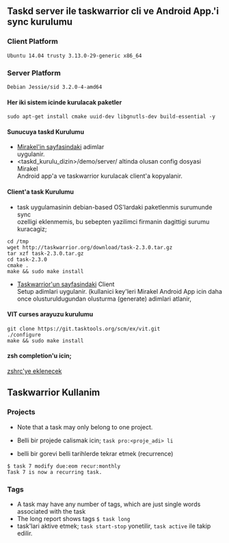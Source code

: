 ## Taskd server ile taskwarrior cli ve Android App.'i sync kurulumu
### Client Platform  
`Ubuntu 14.04 trusty 3.13.0-29-generic x86_64`  
### Server  Platform  
`Debian Jessie/sid 3.2.0-4-amd64`  
#### Her iki sistem icinde kurulacak paketler   
```  
sudo apt-get install cmake uuid-dev libgnutls-dev build-essential -y  
```  
#### Sunucuya taskd Kurulumu  
* [Mirakel'in sayfasindaki](http://mirakel.azapps.de/taskwarrior.html) adimlar  
uygulanir.  
* <taskd_kurulu_dizin>/demo/server/ altinda olusan config dosyasi  Mirakel  
Android app'a ve taskwarrior kurulacak client'a kopyalanir.  
  
#### Client'a task Kurulumu  
* task uygulamasinin debian-based OS'lardaki paketlenmis surumunde sync  
ozelligi eklenmemis, bu sebepten yazilimci firmanin dagittigi surumu  
kuracagiz;  
```  
cd /tmp  
wget http://taskwarrior.org/download/task-2.3.0.tar.gz  
tar xzf task-2.3.0.tar.gz  
cd task-2.3.0  
cmake .  
make && sudo make install  
```  
* [Taskwarrior'un sayfasindaki](taskwarrior.wordpress.com/tag/2-3-0/) Client  
Setup adimlari uygulanir. (kullanici key'leri Mirakel Android App icin daha  
once olusturuldugundan olusturma (generate) adimlari atlanir,   
#### VIT curses arayuzu kurulumu  
```  
git clone https://git.tasktools.org/scm/ex/vit.git  
./configure  
make && sudo make install  
```  

#### zsh completion'u icin;
[zshrc'ye
eklenecek](https://raw.githubusercontent.com/robbyrussell/oh-my-zsh/master/plugins/taskwarrior/taskwarrior.plugin.zsh)

## Taskwarrior Kullanim
### Projects
* Note that a task may only belong to one project.
* Belli bir projede calismak icin;
`task pro:<proje_adi> li`

* belli bir gorevi belli tarihlerde tekrar etmek (recurrence)
```
$ task 7 modify due:eom recur:monthly
Task 7 is now a recurring task.
```

### Tags
* A task may have any number of tags, which are just single words associated with the task
* The long report shows tags
`$ task long`
* task'lari aktive etmek;
`task start-stop` yonetilir, `task active` ile takip edilir.
